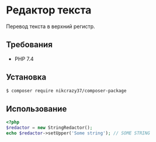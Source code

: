 # Редактор текста

Перевод текста в верхний регистр.

## Требования

- PHP 7.4

## Установка

```bash
$ composer require nikcrazy37/composer-package
```

## Использование

```php
<?php
$redactor = new StringRedactor();
echo $redactor->setUpper('Some string'); // SOME STRING
```